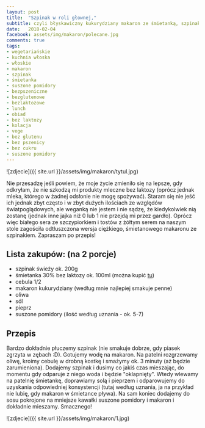 ```yaml
---
layout: post
title:  "Szpinak w roli głownej,"
subtitle: czyli błyskawiczny kukurydziany makaron ze śmietanką, szpinakiem i suszonymi pomidorami...
date:   2018-02-04
facebook: assets/img/makaron/polecane.jpg
comments: true
tags:
- wegetariańskie
- kuchnia włoska
- włoskie
- makaron
- szpinak
- śmietanka
- suszone pomidory
- bezpszeniczne
- bezglutenowe
- bezlaktozowe 
- lunch
- obiad
- bez laktozy
- kolacja
- vege
- bez glutenu
- bez pszenicy
- bez cukru
- suszone pomidory
---
```


![zdjecie]({{ site.url }}/assets/img/makaron/tytul.jpg)

Nie przesadzę jeśli powiem, że moje życie zmieniło się na lepsze, gdy odkryłam, że nie szkodzą mi produkty mleczne bez laktozy (oprócz jednak mleka, którego w żadnej odsłonie nie mogę spożywać). Staram się nie jeść ich jednak zbyt często i w zbyt dużych ilościach ze względów światpoglądowych, ale weganką nie jestem i nie sądzę, że kiedykolwiek nią zostanę (jednak inne jajka niż 0 lub 1 nie przejdą mi przez gardło). Oprócz więc białego sera ze szczypiorkiem i tostów z żółtym serem na naszym stole zagościła odtłuszczona wersja ciężkiego, śmietanowego makaronu ze szpinakiem. Zapraszam po przepis!

## Lista zakupów: (na 2 porcje)

* szpinak świeży ok. 200g
* śmietanka 30% bez laktozy ok. 100ml (można kupić [tu](https://ezakupy.tesco.pl/groceries/pl-PL/products/2003120836522))
* cebula 1/2 
* makaron kukurydziany (według mnie najlepiej smakuje penne)
* oliwa
* sól
* pieprz
* suszone pomidory (ilość według uznania - ok. 5-7)

## Przepis

Bardzo dokładnie płuczemy szpinak (nie smakuje dobrze, gdy piasek zgrzyta w zębach :D). Gotujemy wodę na makaron. Na patelni rozgrzewamy oliwę, kroimy cebulę w drobną kostkę i smażymy ok. 3 minuty (aż będzie zarumieniona). Dodajemy szpinak i dusimy co jakiś czas mieszając, do momentu gdy odparuje z niego woda i będzie "oklapnięty". Wtedy wlewamy na patelnię śmietankę, doprawiamy solą i pieprzem i odparowujemy do uzyskania odpowiedniej konsystencji (tutaj według uznania, ja na przykład nie lubię, gdy makaron w śmietance pływa). Na sam koniec dodajemy do sosu pokrojone na mniejsze kawałki suszone pomidory i makaron i dokładnie mieszamy. Smacznego!

![zdjecie]({{ site.url }}/assets/img/makaron/1.jpg)